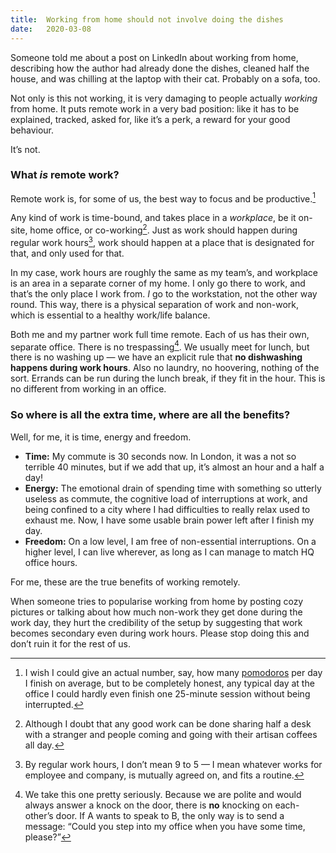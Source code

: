 ```yaml
---
title:  Working from home should not involve doing the dishes
date:   2020-03-08
---
```


Someone told me about a post on LinkedIn about working from home, describing how the author had already done the dishes, cleaned half the house, and was chilling at the laptop with their cat. Probably on a sofa, too.

Not only is this not working, it is very damaging to people actually _working_ from home. It puts remote work in a very bad position: like it has to be explained, tracked, asked for, like it’s a perk, a reward for your good behaviour.

It’s not.

### What _is_ remote work?

Remote work is, for some of us, the best way to focus and be productive.[^1]

Any kind of work is time-bound, and takes place in a _workplace_, be it on-site, home office, or co-working[^2]. Just as work should happen during regular work hours[^3], work should happen at a place that is designated for that, and only used for that.

In my case, work hours are roughly the same as my team’s, and workplace is an area in a separate corner of my home. I only go there to work, and that’s the only place I work from. _I_ go to the workstation, not the other way round. This way, there is a physical separation of work and non-work, which is essential to a healthy work/life balance.

Both me and my partner work full time remote. Each of us has their own, separate office. There is no trespassing[^4]. We usually meet for lunch, but there is no washing up — we have an explicit rule that __no dishwashing happens during work hours__. Also no laundry, no hoovering, nothing of the sort. Errands can be run during the lunch break, if they fit in the hour. This is no different from working in an office.

### So where is all the extra time, where are all the benefits?

Well, for me, it is time, energy and freedom.

- __Time:__ My commute is 30 seconds now. In London, it was a not so terrible 40 minutes, but if we add that up, it’s almost an hour and a half a day!
- __Energy:__ The emotional drain of spending time with something so utterly useless as commute, the cognitive load of interruptions at work, and being confined to a city where I had difficulties to really relax used to exhaust me. Now, I have some usable brain power left after I finish my day.
- __Freedom:__ On a low level, I am free of non-essential interruptions. On a higher level, I can live wherever, as long as I can manage to match HQ office hours.

For me, these are the true benefits of working remotely.

When someone tries to popularise working from home by posting cozy pictures or talking about how much non-work they get done during the work day, they hurt the credibility of the setup by suggesting that work becomes secondary even during work hours. Please stop doing this and don’t ruin it for the rest of us.

[^1]: I wish I could give an actual number, say, how many [pomodoros](https://en.wikipedia.org/wiki/Pomodoro_Technique) per day I finish on average, but to be completely honest, any typical day at the office I could hardly even finish one 25-minute session without being interrupted.
[^2]: Although I doubt that any good work can be done sharing half a desk with a stranger and people coming and going with their artisan coffees all day.
[^3]: By regular work hours, I don’t mean 9 to 5 — I mean whatever works for employee and company, is mutually agreed on, and fits a routine.
[^4]: We take this one pretty seriously. Because we are polite and would always answer a knock on the door, there is __no__ knocking on each-other’s door. If A wants to speak to B, the only way is to send a message: “Could you step into my office when you have some time, please?”
